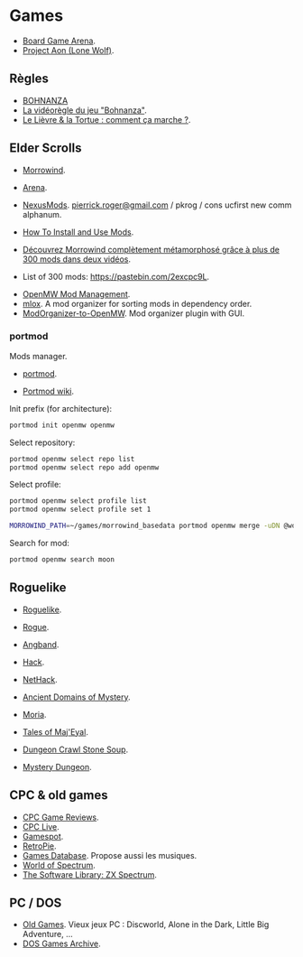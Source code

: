 # Games

 * [Board Game Arena](https://en.boardgamearena.com/).
 * [Project Aon (Lone Wolf)](https://www.projectaon.org/en/Main/Home).

## Règles

 * [BOHNANZA](http://jeuxstrategie.free.fr/Bohnanza_complet.php)
 * [La vidéorègle du jeu "Bohnanza"](https://www.youtube.com/watch?v=uvgRU5mdfUU). 
 * [Le Lièvre & la Tortue : comment ça marche ?](https://www.youtube.com/watch?v=7m_DCs5bM2o).

## Elder Scrolls

 * [Morrowind](https://en.uesp.net/wiki/Morrowind:Morrowind).
 * [Arena](https://elderscrolls.bethesda.net/en/arena).

 * [NexusMods](https://www.nexusmods.com/). pierrick.roger@gmail.com / pkrog / cons ucfirst new comm alphanum.
 * [How To Install and Use Mods](https://openmw.readthedocs.io/en/stable/reference/modding/mod-install.html).
 * [Découvrez Morrowind complètement métamorphosé grâce à plus de 300 mods dans deux vidéos](https://www.tomshardware.fr/decouvrez-morrowind-completement-metamorphose-grace-a-plus-de-300-mods-dans-deux-videos/).
  + List of 300 mods: <https://pastebin.com/2excpc9L>.
 * [OpenMW Mod Management](https://danjb.com/morrowind/openmw_mod_management).
 * [mlox](https://github.com/mlox/mlox). A mod organizer for sorting mods in dependency order.
 * [ModOrganizer-to-OpenMW](https://www.nexusmods.com/morrowind/mods/45642/). Mod organizer plugin with GUI.

### portmod

Mods manager.

 * [portmod](https://forum.openmw.org/viewtopic.php?t=5875).
  + [Portmod wiki](https://gitlab.com/portmod/portmod/-/wikis/Home#guide).

Init prefix (for architecture):
```sh
portmod init openmw openmw
```

Select repository:
```sh
portmod openmw select repo list
portmod openmw select repo add openmw
```

Select profile:
```sh
portmod openmw select profile list
portmod openmw select profile set 1
```

```sh
MORROWIND_PATH=~/games/morrowind_basedata portmod openmw merge -uDN @world
```

Search for mod:
```sh
portmod openmw search moon
```

## Roguelike

 *  [Roguelike](https://en.wikipedia.org/wiki/Roguelike).

 * [Rogue](https://en.wikipedia.org/wiki/Rogue_(video_game)).
 * [Angband](https://en.wikipedia.org/wiki/Angband_(video_game)).
 * [Hack](https://en.wikipedia.org/wiki/Hack_(Unix_video_game)).
 * [NetHack](https://en.wikipedia.org/wiki/NetHack).
 * [Ancient Domains of Mystery](https://en.wikipedia.org/wiki/Ancient_Domains_of_Mystery).
 * [Moria](https://en.wikipedia.org/wiki/Moria_(video_game)).
 * [Tales of Maj'Eyal](https://en.wikipedia.org/wiki/Tales_of_Maj%27Eyal).
 * [Dungeon Crawl Stone Soup](https://en.wikipedia.org/wiki/Dungeon_Crawl_Stone_Soup).
 * [Mystery Dungeon](https://en.wikipedia.org/wiki/Mystery_Dungeon).

## CPC & old games

 * [CPC Game Reviews](http://www.cpcgamereviews.com).
 * [CPC Live](http://cpc-live.com/data/index.php?dir=A).
 * [Gamespot](www.gamespot.com).
 * [RetroPie](https://retropie.org.uk/).
 * [Games Database](https://www.gamesdatabase.org/). Propose aussi les musiques.
 * [World of Spectrum](http://www.worldofspectrum.org/).
 * [The Software Library: ZX Spectrum](https://archive.org/details/softwarelibrary_zx_spectrum).

## PC / DOS

 * [Old Games](https://www.old-games.com). Vieux jeux PC : Discworld, Alone in the Dark, Little Big Adventure, ...
 * [DOS Games Archive](https://www.dosgamesarchive.com/).
